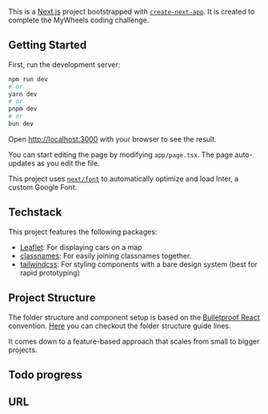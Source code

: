 This is a [Next.js](https://nextjs.org/) project bootstrapped with [`create-next-app`](https://github.com/vercel/next.js/tree/canary/packages/create-next-app). It is created to complete the MyWheels coding challenge.

## Getting Started

First, run the development server:

```bash
npm run dev
# or
yarn dev
# or
pnpm dev
# or
bun dev
```

Open [http://localhost:3000](http://localhost:3000) with your browser to see the result.

You can start editing the page by modifying `app/page.tsx`. The page auto-updates as you edit the file.

This project uses [`next/font`](https://nextjs.org/docs/basic-features/font-optimization) to automatically optimize and load Inter, a custom Google Font.

## Techstack
This project features the following packages:
- [Leaflet](https://react-leaflet.js.org/): For displaying cars on a map
- [classnames](https://www.npmjs.com/package/classnames): For easily joining classnames together.
- [tailwindcss](https://tailwindcss.com/): For styling components with a bare design system (best for rapid prototyping)

## Project Structure
The folder structure and component setup is based on the [Bulletproof React](https://github.com/alan2207/bulletproof-react) convention. [Here](https://github.com/alan2207/bulletproof-react/blob/master/docs/project-structure.md) you can checkout the folder structure guide lines.

It comes down to a feature-based approach that scales from small to bigger projects.

## Todo progress

## URL